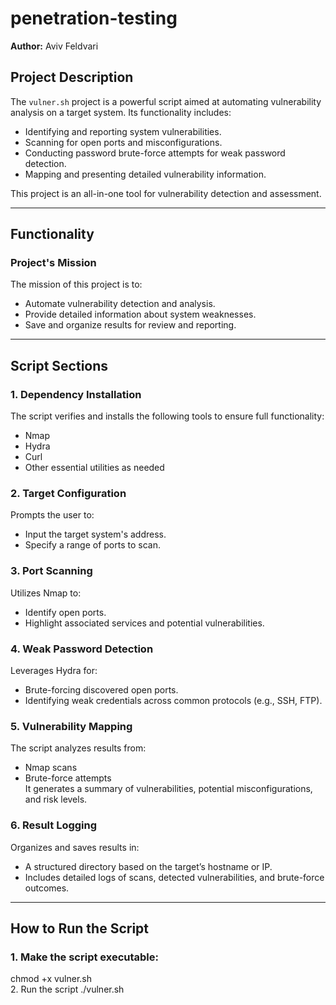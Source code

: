 # penetration-testing
**Author:** Aviv Feldvari  

## Project Description  
The `vulner.sh` project is a powerful script aimed at automating vulnerability analysis on a target system. Its functionality includes:  
- Identifying and reporting system vulnerabilities.  
- Scanning for open ports and misconfigurations.  
- Conducting password brute-force attempts for weak password detection.  
- Mapping and presenting detailed vulnerability information.  

This project is an all-in-one tool for vulnerability detection and assessment.

---

## Functionality  

### Project's Mission  
The mission of this project is to:  
- Automate vulnerability detection and analysis.  
- Provide detailed information about system weaknesses.  
- Save and organize results for review and reporting.  

---

## Script Sections  

### 1. **Dependency Installation**  
The script verifies and installs the following tools to ensure full functionality:  
- Nmap  
- Hydra  
- Curl  
- Other essential utilities as needed  

### 2. **Target Configuration**  
Prompts the user to:  
- Input the target system's address.  
- Specify a range of ports to scan.  

### 3. **Port Scanning**  
Utilizes Nmap to:  
- Identify open ports.  
- Highlight associated services and potential vulnerabilities.  

### 4. **Weak Password Detection**  
Leverages Hydra for:  
- Brute-forcing discovered open ports.  
- Identifying weak credentials across common protocols (e.g., SSH, FTP).  

### 5. **Vulnerability Mapping**  
The script analyzes results from:  
- Nmap scans  
- Brute-force attempts  
It generates a summary of vulnerabilities, potential misconfigurations, and risk levels.

### 6. **Result Logging**  
Organizes and saves results in:  
- A structured directory based on the target’s hostname or IP.  
- Includes detailed logs of scans, detected vulnerabilities, and brute-force outcomes.  

---

## How to Run the Script  

### 1. Make the script executable:  
  chmod +x vulner.sh  
2. Run the script
  ./vulner.sh
